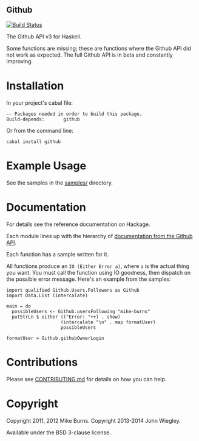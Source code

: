 Github
------
[![Build Status](https://travis-ci.org/stackbuilders/github.svg?branch=add_specs)](https://travis-ci.org/stackbuilders/github)

The Github API v3 for Haskell.

Some functions are missing; these are functions where the Github API did
not work as expected. The full Github API is in beta and constantly
improving.

Installation
============

In your project's cabal file:

    -- Packages needed in order to build this package.
    Build-depends:       github

Or from the command line:

    cabal install github

Example Usage
=============

See the samples in the
[samples/](https://github.com/fpco/github/tree/master/samples) directory.

Documentation
=============

For details see the reference documentation on Hackage.

Each module lines up with the hierarchy of
[documentation from the Github API](http://developer.github.com/v3/).

Each function has a sample written for it.

All functions produce an `IO (Either Error a)`, where `a` is the actual thing
you want. You must call the function using IO goodness, then dispatch on the
possible error message. Here's an example from the samples:

    import qualified Github.Users.Followers as Github
    import Data.List (intercalate)

    main = do
      possibleUsers <- Github.usersFollowing "mike-burns"
      putStrLn $ either (("Error: "++) . show)
                        (intercalate "\n" . map formatUser)
                        possibleUsers

    formatUser = Github.githubOwnerLogin

Contributions
=============

Please see
[CONTRIBUTING.md](https://github.com/fpco/github/blob/master/CONTRIBUTING.md)
for details on how you can help.

Copyright
=========

Copyright 2011, 2012 Mike Burns.
Copyright 2013-2014 John Wiegley.

Available under the BSD 3-clause license.
